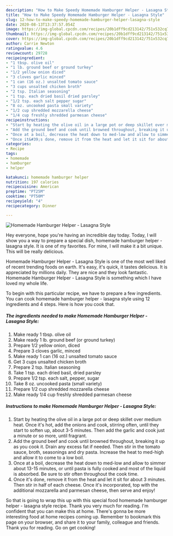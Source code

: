 ```yaml
---
description: "How to Make Speedy Homemade Hamburger Helper - Lasagna Style"
title: "How to Make Speedy Homemade Hamburger Helper - Lasagna Style"
slug: 12-how-to-make-speedy-homemade-hamburger-helper-lasagna-style
date: 2020-08-13T13:37:57.054Z
image: https://img-global.cpcdn.com/recipes/20b1dff9cd213142/751x532cq70/homemade-hamburger-helper-lasagna-style-recipe-main-photo.jpg
thumbnail: https://img-global.cpcdn.com/recipes/20b1dff9cd213142/751x532cq70/homemade-hamburger-helper-lasagna-style-recipe-main-photo.jpg
cover: https://img-global.cpcdn.com/recipes/20b1dff9cd213142/751x532cq70/homemade-hamburger-helper-lasagna-style-recipe-main-photo.jpg
author: Carrie Newton
ratingvalue: 4.6
reviewcount: 29728
recipeingredient:
- "1 tbsp. olive oil"
- "1 lb. ground beef or ground turkey"
- "1/2 yellow onion diced"
- "3 cloves garlic minced"
- "1 can (16 oz.) unsalted tomato sauce"
- "3 cups unsalted chicken broth"
- "2 tsp. Italian seasoning"
- "1 tsp. each dried basil dried parsley"
- "1/2 tsp. each salt pepper sugar"
- "8 oz. uncooked pasta small variety"
- "1/2 cup shredded mozzarella cheese"
- "1/4 cup freshly shredded parmesan cheese"
recipeinstructions:
- "Start by heating the olive oil in a large pot or deep skillet over medium heat. Once it&#39;s hot, add the onions and cook, stirring often, until they start to soften up, about 3-5 minutes. Then add the garlic and cook just a minute or so more, until fragrant."
- "Add the ground beef and cook until browned throughout, breaking it up as you cook it. Drain any excess fat if needed. Then stir in the tomato sauce, broth, seasonings and dry pasta. Increase the heat to med-high and allow it to come to a low boil."
- "Once at a boil, decrease the heat down to med-low and allow to simmer about 13-15 minutes, or until pasta is fully cooked and most of the liquid is absorbed. Be sure to stir often throughout the cook time."
- "Once it&#39;s done, remove it from the heat and let it sit for about 3 minutes. Then stir in half of each cheese. Once it&#39;s incorporated, top with the additional mozzarella and parmesan cheese, then serve and enjoy!"
categories:
- Recipe
tags:
- homemade
- hamburger
- helper

katakunci: homemade hamburger helper 
nutrition: 197 calories
recipecuisine: American
preptime: "PT25M"
cooktime: "PT50M"
recipeyield: "4"
recipecategory: Dinner

---
```



![Homemade Hamburger Helper - Lasagna Style](https://img-global.cpcdn.com/recipes/20b1dff9cd213142/751x532cq70/homemade-hamburger-helper-lasagna-style-recipe-main-photo.jpg)

Hey everyone, hope you're having an incredible day today. Today, I will show you a way to prepare a special dish, homemade hamburger helper - lasagna style. It is one of my favorites. For mine, I will make it a bit unique. This will be really delicious.

Homemade Hamburger Helper - Lasagna Style is one of the most well liked of recent trending foods on earth. It's easy, it's quick, it tastes delicious. It is appreciated by millions daily. They are nice and they look fantastic. Homemade Hamburger Helper - Lasagna Style is something which I have loved my whole life.




To begin with this particular recipe, we have to prepare a few ingredients. You can cook homemade hamburger helper - lasagna style using 12 ingredients and 4 steps. Here is how you cook that.

<!--inarticleads1-->

##### The ingredients needed to make Homemade Hamburger Helper - Lasagna Style:

1. Make ready 1 tbsp. olive oil
1. Make ready 1 lb. ground beef (or ground turkey)
1. Prepare 1/2 yellow onion, diced
1. Prepare 3 cloves garlic, minced
1. Make ready 1 can (16 oz.) unsalted tomato sauce
1. Get 3 cups unsalted chicken broth
1. Prepare 2 tsp. Italian seasoning
1. Take 1 tsp. each dried basil, dried parsley
1. Prepare 1/2 tsp. each salt, pepper, sugar
1. Take 8 oz. uncooked pasta (small variety)
1. Prepare 1/2 cup shredded mozzarella cheese
1. Make ready 1/4 cup freshly shredded parmesan cheese




<!--inarticleads2-->

##### Instructions to make Homemade Hamburger Helper - Lasagna Style:

1. Start by heating the olive oil in a large pot or deep skillet over medium heat. Once it&#39;s hot, add the onions and cook, stirring often, until they start to soften up, about 3-5 minutes. Then add the garlic and cook just a minute or so more, until fragrant.
1. Add the ground beef and cook until browned throughout, breaking it up as you cook it. Drain any excess fat if needed. Then stir in the tomato sauce, broth, seasonings and dry pasta. Increase the heat to med-high and allow it to come to a low boil.
1. Once at a boil, decrease the heat down to med-low and allow to simmer about 13-15 minutes, or until pasta is fully cooked and most of the liquid is absorbed. Be sure to stir often throughout the cook time.
1. Once it&#39;s done, remove it from the heat and let it sit for about 3 minutes. Then stir in half of each cheese. Once it&#39;s incorporated, top with the additional mozzarella and parmesan cheese, then serve and enjoy!




So that is going to wrap this up with this special food homemade hamburger helper - lasagna style recipe. Thank you very much for reading. I'm confident that you can make this at home. There's gonna be more interesting food at home recipes coming up. Remember to bookmark this page on your browser, and share it to your family, colleague and friends. Thank you for reading. Go on get cooking!
